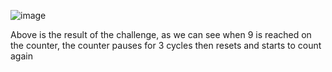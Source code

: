 ![image](https://user-images.githubusercontent.com/62945384/197772597-5f72d4db-d828-4eff-aba1-f6dc86280a9f.png)

Above is the result of the challenge, as we can see when 9 is reached on the counter, the counter pauses for 3 cycles then resets and starts to count again

